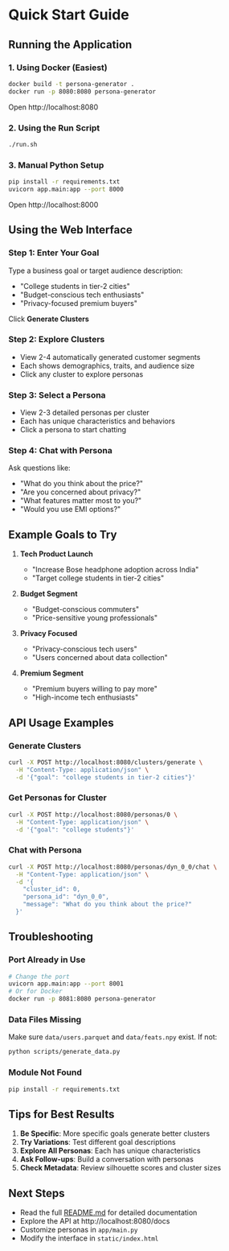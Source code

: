 # Quick Start Guide

## Running the Application

### 1. Using Docker (Easiest)

```bash
docker build -t persona-generator .
docker run -p 8080:8080 persona-generator
```

Open http://localhost:8080

### 2. Using the Run Script

```bash
./run.sh
```

### 3. Manual Python Setup

```bash
pip install -r requirements.txt
uvicorn app.main:app --port 8000
```

Open http://localhost:8000

## Using the Web Interface

### Step 1: Enter Your Goal
Type a business goal or target audience description:
- "College students in tier-2 cities"
- "Budget-conscious tech enthusiasts"
- "Privacy-focused premium buyers"

Click **Generate Clusters**

### Step 2: Explore Clusters
- View 2-4 automatically generated customer segments
- Each shows demographics, traits, and audience size
- Click any cluster to explore personas

### Step 3: Select a Persona
- View 2-3 detailed personas per cluster
- Each has unique characteristics and behaviors
- Click a persona to start chatting

### Step 4: Chat with Persona
Ask questions like:
- "What do you think about the price?"
- "Are you concerned about privacy?"
- "What features matter most to you?"
- "Would you use EMI options?"

## Example Goals to Try

1. **Tech Product Launch**
   - "Increase Bose headphone adoption across India"
   - "Target college students in tier-2 cities"

2. **Budget Segment**
   - "Budget-conscious commuters"
   - "Price-sensitive young professionals"

3. **Privacy Focused**
   - "Privacy-conscious tech users"
   - "Users concerned about data collection"

4. **Premium Segment**
   - "Premium buyers willing to pay more"
   - "High-income tech enthusiasts"

## API Usage Examples

### Generate Clusters
```bash
curl -X POST http://localhost:8080/clusters/generate \
  -H "Content-Type: application/json" \
  -d '{"goal": "college students in tier-2 cities"}'
```

### Get Personas for Cluster
```bash
curl -X POST http://localhost:8080/personas/0 \
  -H "Content-Type: application/json" \
  -d '{"goal": "college students"}'
```

### Chat with Persona
```bash
curl -X POST http://localhost:8080/personas/dyn_0_0/chat \
  -H "Content-Type: application/json" \
  -d '{
    "cluster_id": 0,
    "persona_id": "dyn_0_0",
    "message": "What do you think about the price?"
  }'
```

## Troubleshooting

### Port Already in Use
```bash
# Change the port
uvicorn app.main:app --port 8001
# Or for Docker
docker run -p 8081:8080 persona-generator
```

### Data Files Missing
Make sure `data/users.parquet` and `data/feats.npy` exist. If not:
```bash
python scripts/generate_data.py
```

### Module Not Found
```bash
pip install -r requirements.txt
```

## Tips for Best Results

1. **Be Specific**: More specific goals generate better clusters
2. **Try Variations**: Test different goal descriptions
3. **Explore All Personas**: Each has unique characteristics
4. **Ask Follow-ups**: Build a conversation with personas
5. **Check Metadata**: Review silhouette scores and cluster sizes

## Next Steps

- Read the full [README.md](README.md) for detailed documentation
- Explore the API at http://localhost:8080/docs
- Customize personas in `app/main.py`
- Modify the interface in `static/index.html`
